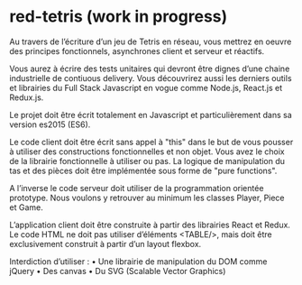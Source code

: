 # red-tetris (work in progress)


Au travers de l’écriture d’un jeu de Tetris en réseau, vous mettrez en oeuvre des principes fonctionnels, asynchrones client et serveur et réactifs.

Vous aurez à écrire des tests unitaires qui devront être dignes d’une chaine industrielle de contiuous delivery.
Vous découvrirez aussi les derniers outils et librairies du Full Stack Javascript en vogue comme Node.js, React.js et Redux.js.

Le projet doit être écrit totalement en Javascript et particulièrement dans sa version es2015 (ES6).

Le code client doit être écrit sans appel à "this" dans le but de vous pousser à utiliser des constructions fonctionnelles et non objet. Vous avez le choix de la librairie fonctionnelle à utiliser ou pas. La logique de manipulation du tas et des pièces doit être implémentée sous forme de "pure functions".

A l’inverse le code serveur doit utiliser de la programmation orientée prototype. Nous voulons y retrouver au minimum les classes Player, Piece et Game.

L’application client doit être construite à partir des librairies React et Redux.
Le code HTML ne doit pas utiliser d’éléments \<TABLE/>, mais doit être exclusivement construit à partir d’un layout flexbox.

Interdiction d’utiliser :
• Une librairie de manipulation du DOM comme jQuery
• Des canvas
• Du SVG (Scalable Vector Graphics)
